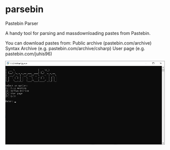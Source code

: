 # parsebin
Pastebin Parser

A handy tool for parsing and massdownloading pastes from Pastebin.

You can download pastes from:
Public archive (pastebin.com/archive)
Syntax Archive (e.g. pastebin.com/archive/csharp)
User page (e.g. pastebin.com/juhis96)

![screenshot](screenshot.png)
